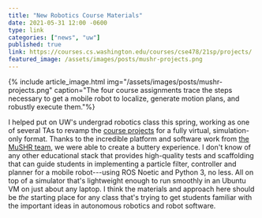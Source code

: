 ```yaml
---
title: "New Robotics Course Materials"
date: 2021-05-31 12:00 -0600
type: link
categories: ["news", "uw"]
published: true
link: https://courses.cs.washington.edu/courses/cse478/21sp/projects/
featured_image: /assets/images/posts/mushr-projects.png
---
```


{% include article_image.html img="/assets/images/posts/mushr-projects.png"
caption="The four course assignments trace the steps necessary to get a mobile robot to localize, generate motion plans, and robustly execute them."%}

I helped put on UW's undergrad robotics class this spring, working as one of several TAs to revamp the [course projects](https://courses.cs.washington.edu/courses/cse478/21sp/projects/) for a fully virtual, simulation-only format. Thanks to the incredible platform and software work from [the MuSHR team](https://mushr.io), we were able to create
a buttery experience. I don't know of any other educational stack that provides high-quality tests and scaffolding that can guide students in implementing a particle filter, controller and planner for a mobile robot---using ROS Noetic and Python 3, no less. All on top of a simulator that's lightweight enough to run smoothly in an Ubuntu VM on just about any laptop. I think the materials and approach here should be _the_ starting place for any class that's trying to get students familiar with the important ideas in autonomous robotics and robot software.

